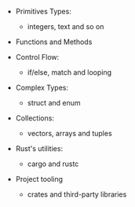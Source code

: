 - Primitives Types:
    - integers, text and so on

- Functions and Methods

- Control Flow:
    - if/else, match and looping

- Complex Types:
    - struct and enum

- Collections:
    - vectors, arrays and tuples

- Rust's utilities:
    - cargo and rustc

- Project tooling
    - crates and third-party libraries

